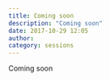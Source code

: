 ```yaml
---
title: Coming soon
description: "Coming soon"
date: 2017-10-29 12:05
author:
category: sessions
---
```

Coming soon